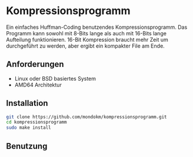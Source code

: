 # Kompressionsprogramm
Ein einfaches Huffman-Coding benutzendes Kompressionsprogramm. Das Programm kann sowohl mit 8-Bits lange als auch mit 16-Bits lange Aufteilung funktionieren. 16-Bit Kompression braucht mehr Zeit um durchgeführt zu werden, aber ergibt ein kompakter File am Ende.

## Anforderungen
* Linux oder BSD basiertes System
* AMD64 Architektur

## Installation

```bash
git clone https://github.com/mondokm/kompressionsprogramm.git
cd kompressionsprogramm
sudo make install
```

## Benutzung

